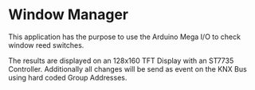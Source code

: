# Window Manager

This application has the purpose to use the Arduino Mega I/O to check window reed switches.

The results are displayed on an 128x160 TFT Display with an ST7735 Controller.
Additionally all changes will be send as event on the KNX Bus using hard coded Group Addresses.  